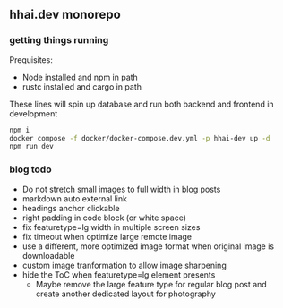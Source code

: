 ## hhai.dev monorepo

### getting things running

Prequisites:
- Node installed and npm in path
- rustc installed and cargo in path

These lines will spin up database and run both backend and frontend in
development
```bash
npm i
docker compose -f docker/docker-compose.dev.yml -p hhai-dev up -d
npm run dev
```

### blog todo

- Do not stretch small images to full width in blog posts
- markdown auto external link
- headings anchor clickable
- right padding in code block (or white space)
- fix featuretype=lg width in multiple screen sizes
- fix timeout when optimize large remote image
- use a different, more optimized image format when original image is downloadable
- custom image tranformation to allow image sharpening
- hide the ToC when featuretype=lg element presents
  - Maybe remove the large feature type for regular blog post and create another
    dedicated layout for photography
